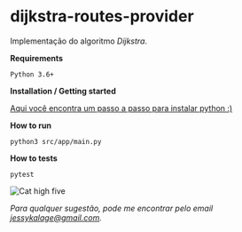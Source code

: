 # dijkstra-routes-provider

Implementação do algoritmo *Dijkstra*.

**Requirements**

    Python 3.6+

**Installation / Getting started**

[Aqui você encontra um passo a passo para instalar python :)](https://realpython.com/installing-python/)

**How to run**

```
python3 src/app/main.py
```

**How to tests**

```
pytest
```

![Cat high five](https://media.giphy.com/media/lcYFNTaz4U9jy/giphy.gif)

*Para qualquer sugestão, pode me encontrar pelo email jessykalage@gmail.com.*